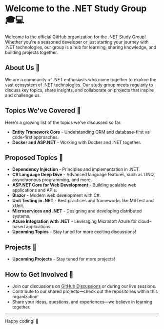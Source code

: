 # Welcome to the .NET Study Group 🎓💻

Welcome to the official GitHub organization for the .NET Study Group! Whether you're a seasoned developer or just starting your journey with .NET technologies, our group is a hub for learning, sharing knowledge, and building projects together.

## About Us 🌟

We are a community of .NET enthusiasts who come together to explore the vast ecosystem of .NET technologies. Our study group meets regularly to discuss key topics, share insights, and collaborate on projects that inspire and challenge us.

## Topics We've Covered 📖

Here's a growing list of the topics we've discussed so far:
- **Entity Framework Core** - Understanding ORM and database-first vs code-first approaches.
- **Docker and ASP.NET** - Working with Docker and .NET together.

## Proposed Topics 🥳
- **Dependency Injection** - Principles and implementation in .NET.
- **C# Language Deep Dive** - Advanced language features, such as LINQ, asynchronous programming, and more.
- **ASP.NET Core for Web Development** - Building scalable web applications and APIs.
- **Blazor** - Modern web development with C#.
- **Unit Testing in .NET** - Best practices and frameworks like MSTest and xUnit.
- **Microservices and .NET** - Designing and developing distributed systems.
- **Azure Integration with .NET** - Leveraging Microsoft Azure for cloud-based applications.
- **Upcoming Topics** - Stay tuned for more exciting discussions!

## Projects 🎈
- **Upcoming Projects** - Stay tuned for more projects!

## How to Get Involved 🤝

- Join our discussions on [GitHub Discussions](https://github.com/orgs/dotnet-study-group/discussions) or during our live sessions.
- Contribute to our shared projects—check out the repositories within this organization!
- Share your ideas, questions, and experiences—we believe in learning together.

---

Happy coding! 🚀
